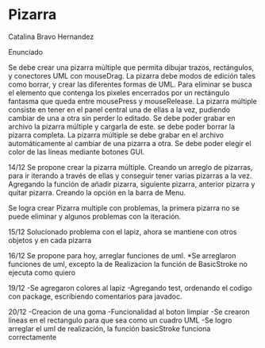 # Pizarra

Catalina Bravo Hernandez

Enunciado

Se debe crear una pizarra múltiple que permita dibujar trazos, rectángulos, y conectores UML con mouseDrag. La pizarra debe modos de edición tales como borrar, y crear las diferentes formas de UML. Para eliminar se busca el elemento que contenga los pixeles encerrados por un rectángulo fantasma que queda entre mousePress y mouseRelease. La pizarra múltiple consiste en tener en el panel central una de ellas a la vez, pudiendo cambiar de una a otra sin perder lo editado. Se debe poder grabar en archivo la pizarra múltiple y cargarla de este. se debe poder borrar la pizarra completa. La pizarra múltiple se debe grabar en el archivo automáticamente al cambiar de una pizarra a otra. Se debe poder elegir el color de las líneas mediante botones GUI.

14/12
Se propone crear la pizarra múltiple.
Creando un arreglo de pizarras, para ir iterando a través de ellas y conseguir tener varias pizarras a la vez.
Agregando la función de añadir pizarra, siguiente pizarra, anterior pizarra y quitar pizarra.
Creando la opción en la barra de Menu.

Se logra crear Pizarra multiple con problemas, la primera pizarra no se puede eliminar y algunos problemas con la iteración.


15/12
Solucionado problema con el lapiz, ahora se mantiene con otros objetos y en cada pizarra

16/12
Se propone para hoy, arreglar funciones de uml.
*Se arreglaron funciones de uml, excepto la de Realizacion la función de BasicStroke no ejecuta como quiero

19/12
-Se agregaron colores al lapiz
-Agregando test, ordenando el codigo con package, escribiendo comentarios para javadoc.

20/12
-Creacion de una goma
-Funcionalidad al boton limpiar
-Se crearon lineas en el rectangulo para que sea como un cuadro UML
-Se logro arreglar el uml de realización, la función basicStroke funciona correctamente
